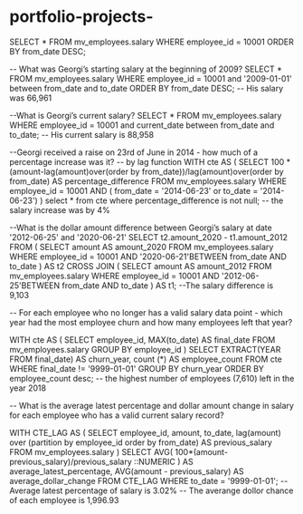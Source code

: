 # portfolio-projects-
SELECT *
FROM mv_employees.salary
WHERE employee_id = 10001
ORDER BY from_date DESC;

-- What was Georgi’s starting salary at the beginning of 2009?
SELECT *
FROM mv_employees.salary
WHERE employee_id = 10001 and '2009-01-01' between from_date and to_date
ORDER BY from_date DESC;
-- His salary was 66,961 

--What is Georgi’s current salary?
SELECT *
FROM mv_employees.salary
WHERE employee_id = 10001 and current_date  between from_date and to_date;
-- His current salary is 88,958


--Georgi received a raise on 23rd of June in 2014 - how much of a percentage increase was it?
-- by lag function
WITH cte AS (
SELECT
100 * (amount-lag(amount)over(order by from_date))/lag(amount)over(order by from_date) AS percentage_difference
FROM mv_employees.salary
WHERE employee_id = 10001
  AND ( from_date = '2014-06-23' or to_date = '2014-06-23') 
  )
select * 
from cte 
where percentage_difference is not null; 
-- the salary increase was by 4%

--What is the dollar amount difference between Georgi’s salary at date '2012-06-25' and '2020-06-21'
SELECT t2.amount_2020 - t1.amount_2012
FROM 
(
SELECT amount AS amount_2020
FROM mv_employees.salary
WHERE employee_id = 10001
AND '2020-06-21'BETWEEN from_date AND to_date
) AS t2
CROSS JOIN
(
SELECT amount AS amount_2012
FROM mv_employees.salary
WHERE employee_id = 10001
AND '2012-06-25'BETWEEN from_date AND to_date
) AS t1;
--The salary difference is 9,103

-- For each employee who no longer has a valid salary data point - which year had the most employee churn and how many employees left that year?

WITH cte AS (
SELECT 
employee_id,
MAX(to_date) AS final_date
FROM mv_employees.salary
GROUP BY employee_id
)
SELECT
EXTRACT(YEAR FROM final_date) AS churn_year,
count (*) AS employee_count
FROM cte
WHERE final_date != '9999-01-01'
GROUP BY churn_year
ORDER BY employee_count desc;
-- the highest number of employees (7,610) left in the year 2018

-- What is the average latest percentage and dollar amount change in salary for each employee who has a valid current salary record?

WITH CTE_LAG AS (
SELECT 
employee_id,
amount,
to_date,
lag(amount) over (partition by employee_id order by from_date) AS previous_salary
FROM mv_employees.salary
)
SELECT 
AVG(
100*(amount-previous_salary)/previous_salary ::NUMERIC
) AS average_latest_percentage,
AVG(amount - previous_salary) AS average_dollar_change
FROM CTE_LAG
WHERE to_date = '9999-01-01';
--Average latest percentage of salary is 3.02%
-- The averange dollor chance of each employee is 1,996.93
